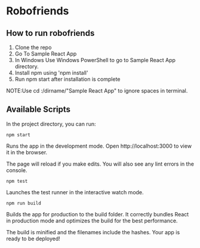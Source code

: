 # Robofriends
## How to run robofriends

1. Clone the repo
2. Go To Sample React App
3. In Windows Use Windows PowerShell to go to Sample React App directory.
4. Install npm using 'npm install'
5. Run npm start after installation is complete


NOTE:Use cd :/dirname/"Sample React App" to ignore spaces in terminal.

## Available Scripts
In the project directory, you can run:

```
npm start
```

Runs the app in the development mode.
Open http://localhost:3000 to view it in the browser.

The page will reload if you make edits.
You will also see any lint errors in the console.
```
npm test
```
Launches the test runner in the interactive watch mode.
```
npm run build
```
Builds the app for production to the build folder.
It correctly bundles React in production mode and optimizes the build for the best performance.

The build is minified and the filenames include the hashes.
Your app is ready to be deployed!
